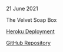 21 June 2021

The Velvet Soap Box

[Heroku Deployment](https://event-woo-serotonin-seekers.herokuapp.com/)

[GitHub Repository](https://github.com/Serotonin-Seekers/Evento2)
